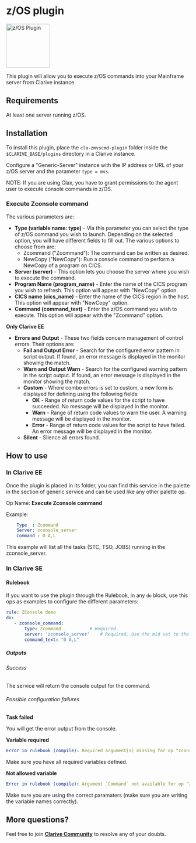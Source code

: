 # z/OS plugin

<img src="https://cdn.rawgit.com/clarive/cla-zmvscmd-plugin/master/public/icon/zmvscmd-service.svg?sanitize=true" alt="z/OS Plugin" title="z/OS Plugin" width="120" height="120">

This plugin will allow you to execute z/OS commands into your Mainframe server from Clarive instance.

## Requirements

At least one server running z/OS.

## Installation

To install this plugin, place the `cla-zmvscmd-plugin` folder inside the `$CLARIVE_BASE/plugins` directory in a Clarive
instance.

Configure a "Generic-Server" instance with the IP address or URL of your z/OS server and  the parameter
`type = mvs`.

NOTE: If you are using Clax, you have to grant permissions to the agent user to execute console commands in z/OS.

### Execute Zconsole command

The various parameters are:

- **Type (variable name: type)** - Via this parameter you can select the type of z/OS command you wish to launch. Depending on the selected
  option, you will have different fields to fill out. The various options to choose from are:
    - Zcommand ("Zcommand"): The command can be written as desired.  
    - NewCopy ("NewCopy"):  Run a console command to perform a NewCopy of a program on CICS.
- **Server (server)** -  This option lets you choose the server where you wish to execute the command.
- **Program Name (program_name)** - Enter the name of the CICS program you wish to refresh. This option will appear with "NewCopy"
  option.
- **CICS name (cics_name)** - Enter the name of the CICS region in the host. This option will appear with "NewCopy" option.
- **Command (command_text)** - Enter the z/OS command you wish to execute. This option will appear with the "Zcommand" option.

**Only Clarive EE**

- **Errors and Output** - These two fields concern management of control errors. Their options are:
   - **Fail and Output Error** - Search for the configured error pattern in script output. If found, an error message is
     displayed in the monitor showing the match.
   - **Warn and Output Warn** - Search for the configured warning pattern in the script output. If found, an error
     message is displayed in the monitor showing the match.
   - **Custom** - Where combo errors is set to custom, a new form is displayed for defining using the following fields:
      - **OK** - Range of return code values for the script to have succeeded. No message will be displayed in the
        monitor.
      - **Warn** - Range of return code values to warn the user. A warning message will be displayed in the monitor.
      - **Error** - Range of return code values for the script to have failed. An error message will be displayed in the
        monitor.
   - **Silent** - Silence all errors found.

## How to use

### In Clarive EE

Once the plugin is placed in its folder, you can find this service in the palette in the section of generic service and can be used like any other palette op.

Op Name: **Execute Zconsole command**

Example:

```yaml
    Type  : Zcommand
    Server: zconsole_server
    Command : D A,L
``` 

This example will list all the tasks (STC, TSO, JOBS) running in the zconsole_server.

### In Clarive SE

#### Rulebook

If you want to use the plugin through the Rulebook, in any `do` block, use this ops as examples to configure the different parameters:

```yaml
rule: ZConsole demo
do:
   - zconsole_command:
       type: Zcommand			# Required.
       server: 'zconsole_server'	# Required. Use the mid set to the resource you created
       command_text: "D A,L"  
```

##### Outputs

###### Success

The service will return the console output for the command.

###### Possible configuration failures

**Task failed**

You will get the error output from the console.

**Variable required**

```yaml
Error in rulebook (compile): Required argument(s) missing for op "zconsole_command": "command"
```

Make sure you have all required variables defined.

**Not allowed variable**

```yaml
Error in rulebook (compile): Argument `Command` not available for op "zconsole_command"
```

Make sure you are using the correct paramaters (make sure you are writing the variable names correctly).

## More questions?

Feel free to join **[Clarive Community](https://community.clarive.com/)** to resolve any of your doubts.